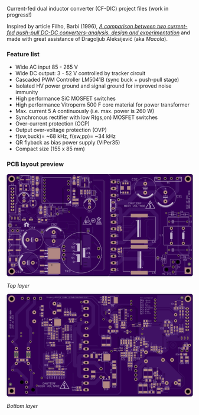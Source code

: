 Current-fed dual inductor converter (CF-DIC) project files (work in progress!)

Inspired by article Filho, Barbi (1996), *[A comparison between two current-fed push-pull DC-DC converters-analysis, design and experimentation](https://www.researchgate.net/publication/3673781_A_comparison_between_two_current-fed_push-pull_DC-DC_converters-analysis_design_and_experimentation)* and made with great assistance of Dragoljub Aleksijević (aka *Macola*).

### Feature list

* Wide AC input 85 - 265 V
* Wide DC output: 3 - 52 V controlled by tracker circuit
* Cascaded PWM Controller LM5041B (sync buck + push-pull stage)
* Isolated HV power ground and signal ground for improved noise immunity
* High performance SiC MOSFET switches
* High performance Vitroperm 500 F core material for power transformer
* Max. current 5 A continuously (i.e. max. power is 260 W)
* Synchronous rectifier with low R(gs,on) MOSFET switches
* Over-current protection (OCP)
* Output over-voltage protection (OVP)
* f(sw,buck)= ~68 kHz, f(sw,pp)= ~34 kHz
* QR flyback as bias power supply (VIPer35)
* Compact size (155 x 85 mm)

### PCB layout preview

![PCB top layer](Images/CF-DIC_PCB_top_layer.png)

*Top layer*

![PCB top layer](Images/CF-DIC_PCB_bottom_layer.png)

*Bottom layer*